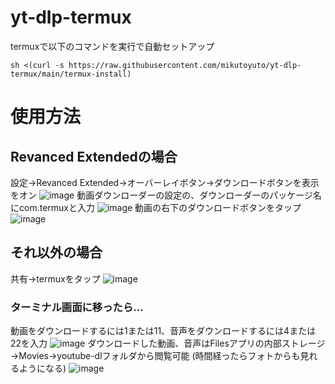 # yt-dlp-termux
termuxで以下のコマンドを実行で自動セットアップ
```
sh <(curl -s https://raw.githubusercontent.com/mikutoyuto/yt-dlp-termux/main/termux-install)

```
# 使用方法
## Revanced Extendedの場合
設定→Revanced Extended→オーバーレイボタン→ダウンロードボタンを表示をオン
![image](https://user-images.githubusercontent.com/128672410/229114737-f3e915c9-c421-4bdf-a31d-f55d82a75b04.png)
動画ダウンローダーの設定の、ダウンローダーのパッケージ名にcom.termuxと入力
![image](https://user-images.githubusercontent.com/128672410/229114787-d9ad595a-3d7f-4763-9c6a-27601f381365.png)
動画の右下のダウンロードボタンをタップ
![image](https://user-images.githubusercontent.com/128672410/229114823-cbac8577-ae2d-4906-bbb8-7ad59e3942a0.png)
## それ以外の場合
共有→termuxをタップ
![image](https://user-images.githubusercontent.com/128672410/229114851-2c9c3e68-4050-4ed9-90f7-885d07fb018d.png)
### ターミナル画面に移ったら...
動画をダウンロードするには1または11、音声をダウンロードするには4または22を入力
![image](https://user-images.githubusercontent.com/128672410/229114901-050e9e97-3ffa-4789-98e6-2e61545dfb63.png)
ダウンロードした動画、音声はFilesアプリの内部ストレージ→Movies→youtube-dlフォルダから閲覧可能
(時間経ったらフォトからも見れるようになる)
![image](https://user-images.githubusercontent.com/128672410/229114921-1b193210-a23c-4ada-973d-3a8af5f5c334.png)
